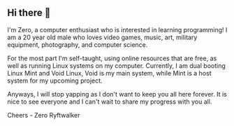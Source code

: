 ## Hi there 👋
I'm Zero, a computer enthusiast who is interested in learning programming!
I am a 20 year old male who loves video games, music, art, military equipment, photography, and computer science.

For the most part I'm self-taught, using online resources that are free, as well as running Linux systems on my computer. Currently, I am dual booting Linux Mint and Void Linux, Void is my main system, while Mint is a host system for my upcoming project.

Anyways, I will stop yapping as I don't want to keep you all here forever. It is nice to see everyone and I can't wait to share my progress with you all.

Cheers - Zero Ryftwalker

<!--
**Zero-Ryftwalker/Zero-Ryftwalker** is a ✨ _special_ ✨ repository because its `README.md` (this file) appears on your GitHub profile.

Here are some ideas to get you started:

- 🔭 I’m currently working on ...
- 🌱 I’m currently learning ...
- 👯 I’m looking to collaborate on ...
- 🤔 I’m looking for help with ...
- 💬 Ask me about ...
- 📫 How to reach me: ...
- 😄 Pronouns: ...
- ⚡ Fun fact: ...
-->
